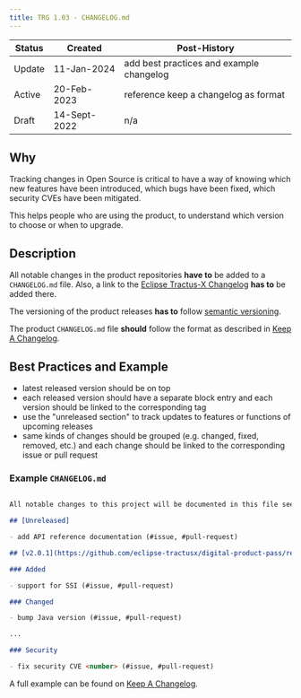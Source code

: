 ```yaml
---
title: TRG 1.03 - CHANGELOG.md
---
```


| Status | Created      | Post-History                             |
|--------|--------------|------------------------------------------|
| Update | 11-Jan-2024  | add best practices and example changelog |
| Active | 20-Feb-2023  | reference keep a changelog as format     |
| Draft  | 14-Sept-2022 | n/a                                      |

## Why

Tracking changes in Open Source is critical to have a way of knowing which new features have been introduced, which bugs have been fixed, which security CVEs have been mitigated.

This helps people who are using the product, to understand which version to choose or when to upgrade.

## Description

All notable changes in the product repositories **have to** be added to a `CHANGELOG.md` file.
Also, a link to the [Eclipse Tractus-X Changelog](https://github.com/eclipse-tractusx/tractus-x-release/blob/main/CHANGELOG.md) **has to** be added there.

The versioning of the product releases **has to** follow [semantic versioning](https://semver.org/).

The product `CHANGELOG.md` file **should** follow the format as described in [Keep A Changelog](https://keepachangelog.com/en/1.1.0/).

## Best Practices and Example

- latest released version should be on top
- each released version should have a separate block entry and each version should be linked to the corresponding tag
- use the "unreleased section" to track updates to features or functions of upcoming releases
- same kinds of changes should be grouped (e.g. changed, fixed, removed, etc.) and each change should be linked to the corresponding issue or pull request

### Example `CHANGELOG.md`

```markdown

All notable changes to this project will be documented in this file see also the overarching [`CHANGELOG.md`](https://eclipse-tractusx.github.io/changelog) for Tractus-X releases.

## [Unreleased]

- add API reference documentation (#issue, #pull-request)

## [v2.0.1](https://github.com/eclipse-tractusx/digital-product-pass/releases/tag/v2.0.1)  (your currently released semantic version)

### Added

- support for SSI (#issue, #pull-request)

### Changed

- bump Java version (#issue, #pull-request)

...

### Security

- fix security CVE <number> (#issue, #pull-request)
```

A full example can be found on [Keep A Changelog](https://keepachangelog.com/en/1.1.0/).
